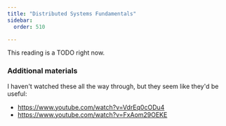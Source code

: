 ```yaml
---
title: "Distributed Systems Fundamentals"
sidebar:
  order: 510

---
```


This reading is a TODO right now.


### Additional materials

I haven't watched these all the way through, but they seem like they'd be useful:

* https://www.youtube.com/watch?v=VdrEq0cODu4
* https://www.youtube.com/watch?v=FxAom29OEKE
